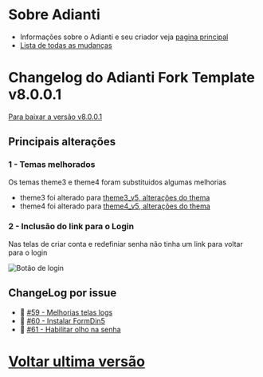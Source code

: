 # Sobre Adianti
* Informações sobre o Adianti e seu criador veja  [pagina principal](../README.md)
* [Lista de todas as mudanças](changelog_fork.md)

# Changelog do Adianti Fork Template v8.0.0.1

[Para baixar a versão v8.0.0.1](https://github.com/bjverde/adianti-fork-template/releases/tag/v8.0.0.1)

## Principais alterações

### 1 - Temas melhorados 
Os temas theme3 e theme4 foram substituidos algumas melhorias

* theme3 foi alterado para [theme3_v5, alterações do thema](https://github.com/bjverde/adianti-theme/blob/master/documents/template/bootstrap_theme3_v5.md)
* theme4 foi alterado para [theme4_v5, alterações do thema](https://github.com/bjverde/adianti-theme/blob/master/documents/template/material_theme4_v5.md)

### 2 - Inclusão do link para o Login
Nas telas de criar conta e redefiniar senha não tinha um link para voltar para o login

![Botão de login](img/template_71_senha.png)

## ChangeLog por issue
* :hammer: [#59 - Melhorias telas logs](https://github.com/bjverde/adianti-fork-template/issues/59)
* :hammer: [#60 - Instalar FormDin5](https://github.com/bjverde/adianti-fork-template/issues/60)
* :hammer: [#61 - Habilitar olho na senha](https://github.com/bjverde/adianti-fork-template/issues/61)

# [Voltar ultima versão](changelog_fork.md)
